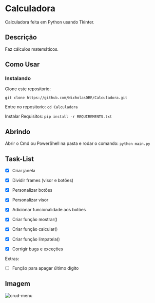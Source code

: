# Calculadora
 Calculadora feita em Python usando Tkinter.
 
## Descrição

Faz cálculos matemáticos.

## Como Usar

### Instalando
Clone este repositorio:

```git clone https://github.com/NicholasDRR/Calculadora.git```

Entre no repositorio:
```cd Calculadora```

Instalar Requisitos:
```pip install -r REQUIREMENTS.txt```

## Abrindo

Abrir o Cmd ou PowerShell na pasta e rodar o comando: ```python main.py```

## Task-List


- [X] Criar janela
- [X] Dividir frames (visor e botões)
- [X] Personalizar botões
- [X] Personalizar visor
- [X] Adicionar funcionalidade aos botões
- [X] Criar função mostrar()
- [X] Criar função calcular()
- [X] Criar função limpatela()
- [X] Corrigir bugs e exceções


Extras:

- [ ] Função para apagar último dígito



## Imagem
![crud-menu](./calculadora.PNG)

